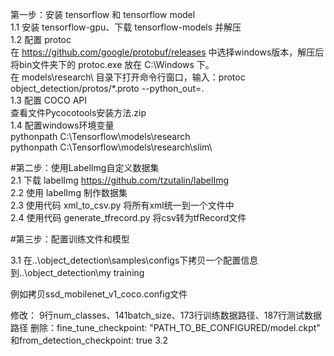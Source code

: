 第一步：安装 tensorflow 和 tensorflow model <br>
1.1 安装 tensorflow-gpu、下载 tensorflow-models 并解压 <br>
1.2 配置 protoc <br>
  在 https://github.com/google/protobuf/releases 中选择windows版本，解压后将bin文件夹下的 protoc.exe 放在 C:\Windows 下。<br>
  在 models\research\ 目录下打开命令行窗口，输入：protoc object_detection/protos/*.proto --python_out=.<br>
1.3 配置 COCO API<br>
  查看文件Pycocotools安装方法.zip<br>
1.4 配置windows环境变量 <br>
  pythonpath C:\Tensorflow\models\research<br>
  pythonpath C:\Tensorflow\models\research\slim\

#第二步：使用LabelImg自定义数据集<br>
2.1 下载 labelImg https://github.com/tzutalin/labelImg<br>
2.2 使用 labelImg 制作数据集<br>
2.3 使用代码 xml_to_csv.py 将所有xml统一到一个文件中<br>
2.4 使用代码 generate_tfrecord.py 将csv转为tfRecord文件

#第三步：配置训练文件和模型

3.1 在..\object_detection\samples\configs下拷贝一个配置信息到..\object_detection\my training

例如拷贝ssd_mobilenet_v1_coco.config文件

修改：
9行num_classes、141batch_size、173行训练数据路径、187行测试数据路径
删除：fine_tune_checkpoint: "PATH_TO_BE_CONFIGURED/model.ckpt" 和from_detection_checkpoint: true
3.2 
